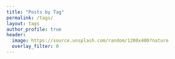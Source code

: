 ```yaml
---
title: "Posts by Tag"
permalink: /tags/
layout: tags
author_profile: true
header:
  image: https://source.unsplash.com/random/1200x400?nature
  overlay_filter: 0
---
```

